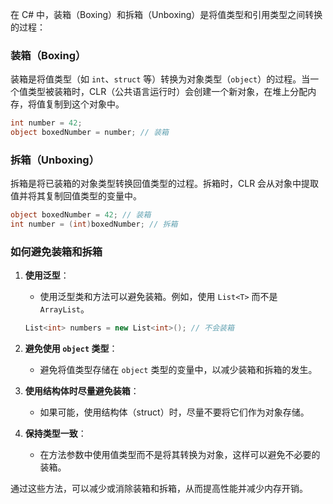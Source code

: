 在 C# 中，装箱（Boxing）和拆箱（Unboxing）是将值类型和引用类型之间转换的过程：

### 装箱（Boxing）
装箱是将值类型（如 `int`、`struct` 等）转换为对象类型（`object`）的过程。当一个值类型被装箱时，CLR（公共语言运行时）会创建一个新对象，在堆上分配内存，将值复制到这个对象中。

```csharp
int number = 42;
object boxedNumber = number; // 装箱
```

### 拆箱（Unboxing）
拆箱是将已装箱的对象类型转换回值类型的过程。拆箱时，CLR 会从对象中提取值并将其复制回值类型的变量中。

```csharp
object boxedNumber = 42; // 装箱
int number = (int)boxedNumber; // 拆箱
```

### 如何避免装箱和拆箱

1. **使用泛型**：
   - 使用泛型类和方法可以避免装箱。例如，使用 `List<T>` 而不是 `ArrayList`。

   ```csharp
   List<int> numbers = new List<int>(); // 不会装箱
   ```

2. **避免使用 `object` 类型**：
   - 避免将值类型存储在 `object` 类型的变量中，以减少装箱和拆箱的发生。

3. **使用结构体时尽量避免装箱**：
   - 如果可能，使用结构体（struct）时，尽量不要将它们作为对象存储。

4. **保持类型一致**：
   - 在方法参数中使用值类型而不是将其转换为对象，这样可以避免不必要的装箱。

通过这些方法，可以减少或消除装箱和拆箱，从而提高性能并减少内存开销。
